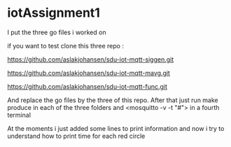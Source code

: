 # iotAssignment1

I put the three go files i worked on 

if you want to test clone this three repo :

https://github.com/aslakjohansen/sdu-iot-mqtt-siggen.git

https://github.com/aslakjohansen/sdu-iot-mqtt-mavg.git

https://github.com/aslakjohansen/sdu-iot-mqtt-func.git


And replace the go files by the three of this repo. After that just run make produce in each of the three folders and <mosquitto -v -t "#"> in a fourth terminal

At the moments i just added some lines to print information and now i try to understand how to print time for each red circle 

